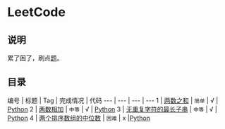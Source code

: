 # LeetCode
## 说明

累了困了，刷点[题](https://leetcode-cn.com)。

## 目录

编号 | 标题 | Tag | 完成情况 | 代码
--- | --- | --- | ---
1 | [两数之和](https://leetcode-cn.com/problems/two-sum/description/) | `简单` | √ |  [Python](https://github.com/TauWu/review_note/tree/master/LeetCode/Code/Python/1.py)
2 | [两数相加](https://leetcode-cn.com/problems/add-two-numbers/description/) | `中等` | √ | [Python](https://github.com/TauWu/review_note/tree/master/LeetCode/Code/Python/2.py)
3 | [无重复字符的最长子串](https://leetcode-cn.com/problems/longest-substring-without-repeating-characters/description/) | `中等` | √ | [Python](https://github.com/TauWu/review_note/tree/master/LeetCode/Code/Python/3.py)
4 | [两个排序数组的中位数](https://leetcode-cn.com/problems/median-of-two-sorted-arrays/description/) | `困难` | x |[Python](https://github.com/TauWu/review_note/tree/master/LeetCode/Code/Python/4.py)